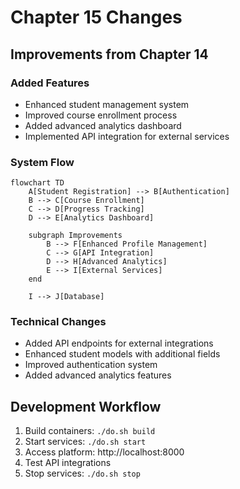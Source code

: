 # Chapter 15 Changes

## Improvements from Chapter 14

### Added Features
- Enhanced student management system
- Improved course enrollment process
- Added advanced analytics dashboard
- Implemented API integration for external services

### System Flow
```mermaid
flowchart TD
    A[Student Registration] --> B[Authentication]
    B --> C[Course Enrollment]
    C --> D[Progress Tracking]
    D --> E[Analytics Dashboard]
    
    subgraph Improvements
        B --> F[Enhanced Profile Management]
        C --> G[API Integration]
        D --> H[Advanced Analytics]
        E --> I[External Services]
    end
    
    I --> J[Database]
```

### Technical Changes
- Added API endpoints for external integrations
- Enhanced student models with additional fields
- Improved authentication system
- Added advanced analytics features

## Development Workflow
1. Build containers: `./do.sh build`
2. Start services: `./do.sh start`
3. Access platform: http://localhost:8000
4. Test API integrations
5. Stop services: `./do.sh stop`
